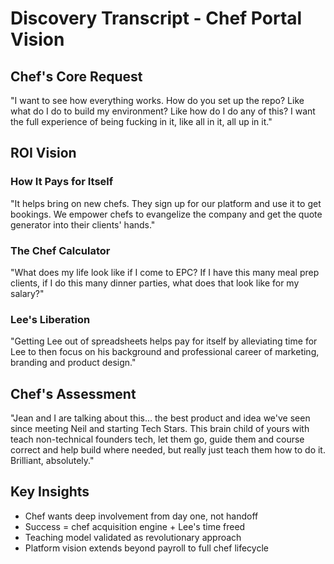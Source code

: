 # Discovery Transcript - Chef Portal Vision

## Chef's Core Request
"I want to see how everything works. How do you set up the repo? Like what do I do to build my environment? Like how do I do any of this? I want the full experience of being fucking in it, like all in it, all up in it."

## ROI Vision

### How It Pays for Itself
"It helps bring on new chefs. They sign up for our platform and use it to get bookings. We empower chefs to evangelize the company and get the quote generator into their clients' hands."

### The Chef Calculator
"What does my life look like if I come to EPC? If I have this many meal prep clients, if I do this many dinner parties, what does that look like for my salary?"

### Lee's Liberation
"Getting Lee out of spreadsheets helps pay for itself by alleviating time for Lee to then focus on his background and professional career of marketing, branding and product design."

## Chef's Assessment
"Jean and I are talking about this... the best product and idea we've seen since meeting Neil and starting Tech Stars. This brain child of yours with teach non-technical founders tech, let them go, guide them and course correct and help build where needed, but really just teach them how to do it. Brilliant, absolutely."

## Key Insights
- Chef wants deep involvement from day one, not handoff
- Success = chef acquisition engine + Lee's time freed
- Teaching model validated as revolutionary approach
- Platform vision extends beyond payroll to full chef lifecycle